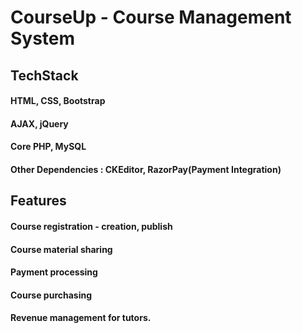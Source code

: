 # CourseUp - Course Management System

## TechStack

#### HTML, CSS, Bootstrap
#### AJAX, jQuery
#### Core PHP, MySQL
#### Other Dependencies : CKEditor, RazorPay(Payment Integration) 

## Features

#### Course registration - creation, publish
#### Course material sharing
#### Payment processing
#### Course purchasing
#### Revenue management for tutors. 
